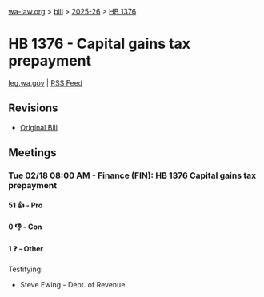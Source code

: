 [wa-law.org](/) > [bill](/bill/) > [2025-26](/bill/2025-26/) > [HB 1376](/bill/2025-26/hb/1376/)

# HB 1376 - Capital gains tax prepayment
[leg.wa.gov](https://app.leg.wa.gov/billsummary?BillNumber=1376&Year=2025&Initiative=false) | [RSS Feed](./rss.xml)

## Revisions
* [Original Bill](1/)

## Meetings
### Tue 02/18 08:00 AM - Finance (FIN): HB 1376 Capital gains tax prepayment
#### 51 👍 - Pro

#### 0 👎 - Con

#### 1 ❓ - Other
Testifying:
* Steve Ewing - Dept. of Revenue

